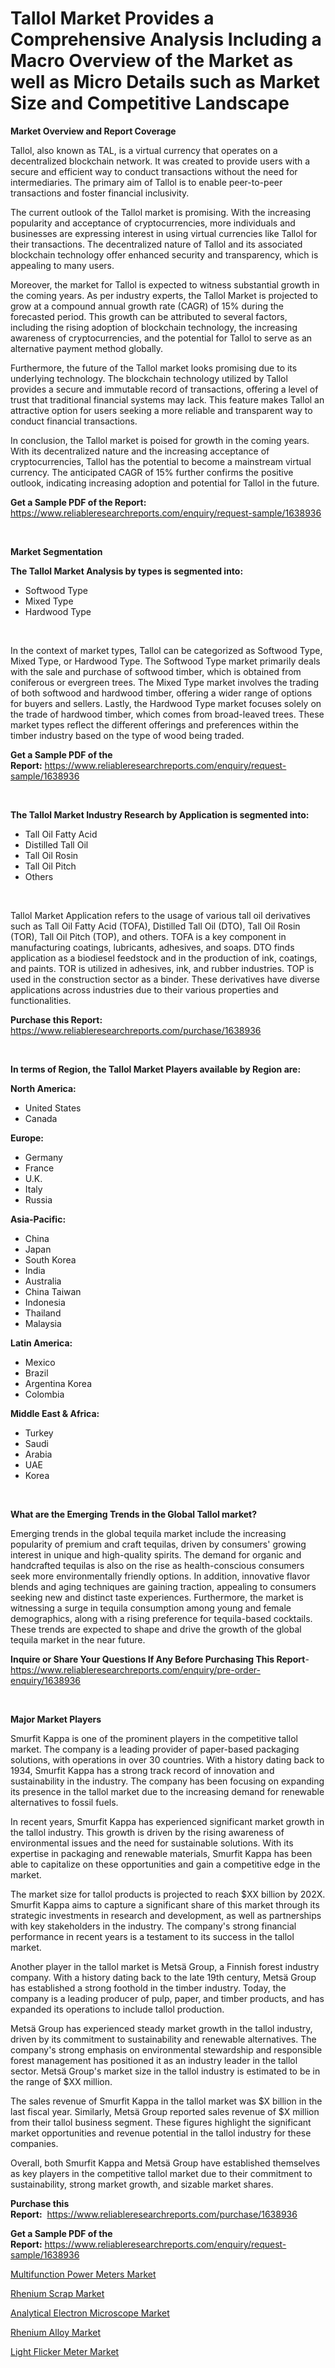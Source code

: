 <p><h1>Tallol Market Provides a Comprehensive Analysis Including a Macro Overview of the Market as well as Micro Details such as Market Size and Competitive Landscape</h1></p><p><strong>Market Overview and Report Coverage</strong></p>
<p><p>Tallol, also known as TAL, is a virtual currency that operates on a decentralized blockchain network. It was created to provide users with a secure and efficient way to conduct transactions without the need for intermediaries. The primary aim of Tallol is to enable peer-to-peer transactions and foster financial inclusivity.</p><p>The current outlook of the Tallol market is promising. With the increasing popularity and acceptance of cryptocurrencies, more individuals and businesses are expressing interest in using virtual currencies like Tallol for their transactions. The decentralized nature of Tallol and its associated blockchain technology offer enhanced security and transparency, which is appealing to many users.</p><p>Moreover, the market for Tallol is expected to witness substantial growth in the coming years. As per industry experts, the Tallol Market is projected to grow at a compound annual growth rate (CAGR) of 15% during the forecasted period. This growth can be attributed to several factors, including the rising adoption of blockchain technology, the increasing awareness of cryptocurrencies, and the potential for Tallol to serve as an alternative payment method globally.</p><p>Furthermore, the future of the Tallol market looks promising due to its underlying technology. The blockchain technology utilized by Tallol provides a secure and immutable record of transactions, offering a level of trust that traditional financial systems may lack. This feature makes Tallol an attractive option for users seeking a more reliable and transparent way to conduct financial transactions.</p><p>In conclusion, the Tallol market is poised for growth in the coming years. With its decentralized nature and the increasing acceptance of cryptocurrencies, Tallol has the potential to become a mainstream virtual currency. The anticipated CAGR of 15% further confirms the positive outlook, indicating increasing adoption and potential for Tallol in the future.</p></p>
<p><strong>Get a Sample PDF of the Report:</strong> <a href="https://www.reliableresearchreports.com/enquiry/request-sample/1638936">https://www.reliableresearchreports.com/enquiry/request-sample/1638936</a></p>
<p>&nbsp;</p>
<p><strong>Market Segmentation</strong></p>
<p><strong>The Tallol Market Analysis by types is segmented into:</strong></p>
<p><ul><li>Softwood Type</li><li>Mixed Type</li><li>Hardwood Type</li></ul></p>
<p>&nbsp;</p>
<p><p>In the context of market types, Tallol can be categorized as Softwood Type, Mixed Type, or Hardwood Type. The Softwood Type market primarily deals with the sale and purchase of softwood timber, which is obtained from coniferous or evergreen trees. The Mixed Type market involves the trading of both softwood and hardwood timber, offering a wider range of options for buyers and sellers. Lastly, the Hardwood Type market focuses solely on the trade of hardwood timber, which comes from broad-leaved trees. These market types reflect the different offerings and preferences within the timber industry based on the type of wood being traded.</p></p>
<p><strong>Get a Sample PDF of the Report:</strong>&nbsp;<a href="https://www.reliableresearchreports.com/enquiry/request-sample/1638936">https://www.reliableresearchreports.com/enquiry/request-sample/1638936</a></p>
<p>&nbsp;</p>
<p><strong>The Tallol Market Industry Research by Application is segmented into:</strong></p>
<p><ul><li>Tall Oil Fatty Acid</li><li>Distilled Tall Oil</li><li>Tall Oil Rosin</li><li>Tall Oil Pitch</li><li>Others</li></ul></p>
<p>&nbsp;</p>
<p><p>Tallol Market Application refers to the usage of various tall oil derivatives such as Tall Oil Fatty Acid (TOFA), Distilled Tall Oil (DTO), Tall Oil Rosin (TOR), Tall Oil Pitch (TOP), and others. TOFA is a key component in manufacturing coatings, lubricants, adhesives, and soaps. DTO finds application as a biodiesel feedstock and in the production of ink, coatings, and paints. TOR is utilized in adhesives, ink, and rubber industries. TOP is used in the construction sector as a binder. These derivatives have diverse applications across industries due to their various properties and functionalities.</p></p>
<p><strong>Purchase this Report:</strong>&nbsp; <a href="https://www.reliableresearchreports.com/purchase/1638936">https://www.reliableresearchreports.com/purchase/1638936</a></p>
<p>&nbsp;</p>
<p><strong>In terms of Region, the Tallol Market Players available by Region are:</strong></p>
<p>
    <p> <strong> North America: </strong>
        <ul>
            <li>United States</li>
            <li>Canada</li>
        </ul>
        </p> 
    <p> <strong> Europe: </strong>
        <ul>
            <li>Germany</li>
            <li>France</li>
            <li>U.K.</li>
            <li>Italy</li>
            <li>Russia</li>
        </ul>
        </p> 
    <p> <strong> Asia-Pacific: </strong>
        <ul>
            <li>China</li>
            <li>Japan</li>
            <li>South Korea</li>
            <li>India</li>
            <li>Australia</li>
            <li>China Taiwan</li>
            <li>Indonesia</li>
            <li>Thailand</li>
            <li>Malaysia</li>
        </ul>
        </p> 
    <p> <strong> Latin America: </strong>
        <ul>
            <li>Mexico</li>
            <li>Brazil</li>
            <li>Argentina Korea</li>
            <li>Colombia</li>
        </ul>
        </p> 
    <p> <strong> Middle East & Africa: </strong>
        <ul>
            <li>Turkey</li>
            <li>Saudi</li>
            <li>Arabia</li>
            <li>UAE</li>
            <li>Korea</li>
        </ul>
    </p>
    </p>
<p>&nbsp;</p>
<p><strong>What are the Emerging Trends in the Global Tallol market?</strong></p>
<p><p>Emerging trends in the global tequila market include the increasing popularity of premium and craft tequilas, driven by consumers' growing interest in unique and high-quality spirits. The demand for organic and handcrafted tequilas is also on the rise as health-conscious consumers seek more environmentally friendly options. In addition, innovative flavor blends and aging techniques are gaining traction, appealing to consumers seeking new and distinct taste experiences. Furthermore, the market is witnessing a surge in tequila consumption among young and female demographics, along with a rising preference for tequila-based cocktails. These trends are expected to shape and drive the growth of the global tequila market in the near future.</p></p>
<p><strong>Inquire or Share Your Questions If Any Before Purchasing This Report</strong>- <a href="https://www.reliableresearchreports.com/enquiry/pre-order-enquiry/1638936">https://www.reliableresearchreports.com/enquiry/pre-order-enquiry/1638936</a></p>
<p>&nbsp;</p>
<p><strong>Major Market Players</strong></p>
<p><p>Smurfit Kappa is one of the prominent players in the competitive tallol market. The company is a leading provider of paper-based packaging solutions, with operations in over 30 countries. With a history dating back to 1934, Smurfit Kappa has a strong track record of innovation and sustainability in the industry. The company has been focusing on expanding its presence in the tallol market due to the increasing demand for renewable alternatives to fossil fuels.</p><p>In recent years, Smurfit Kappa has experienced significant market growth in the tallol industry. This growth is driven by the rising awareness of environmental issues and the need for sustainable solutions. With its expertise in packaging and renewable materials, Smurfit Kappa has been able to capitalize on these opportunities and gain a competitive edge in the market.</p><p>The market size for tallol products is projected to reach $XX billion by 202X. Smurfit Kappa aims to capture a significant share of this market through its strategic investments in research and development, as well as partnerships with key stakeholders in the industry. The company's strong financial performance in recent years is a testament to its success in the tallol market.</p><p>Another player in the tallol market is Metsä Group, a Finnish forest industry company. With a history dating back to the late 19th century, Metsä Group has established a strong foothold in the timber industry. Today, the company is a leading producer of pulp, paper, and timber products, and has expanded its operations to include tallol production.</p><p>Metsä Group has experienced steady market growth in the tallol industry, driven by its commitment to sustainability and renewable alternatives. The company's strong emphasis on environmental stewardship and responsible forest management has positioned it as an industry leader in the tallol sector. Metsä Group's market size in the tallol industry is estimated to be in the range of $XX million.</p><p>The sales revenue of Smurfit Kappa in the tallol market was $X billion in the last fiscal year. Similarly, Metsä Group reported sales revenue of $X million from their tallol business segment. These figures highlight the significant market opportunities and revenue potential in the tallol industry for these companies.</p><p>Overall, both Smurfit Kappa and Metsä Group have established themselves as key players in the competitive tallol market due to their commitment to sustainability, strong market growth, and sizable market shares.</p></p>
<p><strong>Purchase this Report:</strong>&nbsp;&nbsp;<a href="https://www.reliableresearchreports.com/purchase/1638936">https://www.reliableresearchreports.com/purchase/1638936</a></p>
<p></p>
<p><strong>Get a Sample PDF of the Report:</strong>&nbsp;<a href="https://www.reliableresearchreports.com/enquiry/request-sample/1638936">https://www.reliableresearchreports.com/enquiry/request-sample/1638936</a></p>
<p><p><a href="https://medium.com/@ashlybednar2023/multifunction-power-meters-market-size-cagr-trends-2024-2030-6c9c70aae92a">Multifunction Power Meters Market</a></p><p><a href="https://github.com/aasishrp01/Market-Research-Report-List-1/blob/main/rhenium-scrap-market.md">Rhenium Scrap Market</a></p><p><a href="https://medium.com/@jackytorphy/analytical-electron-microscope-market-furnishes-information-on-market-share-market-trends-and-3666d78303f7">Analytical Electron Microscope Market</a></p><p><a href="https://github.com/aashishrp02/Market-Research-Report-List-1/blob/main/rhenium-alloy-market.md">Rhenium Alloy Market</a></p><p><a href="https://medium.com/@zitakuvalis/light-flicker-meter-market-analysis-its-cagr-market-segmentation-and-global-industry-overview-2f3f7aa638c6">Light Flicker Meter Market</a></p></p>